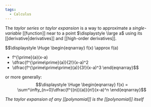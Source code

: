 ```yaml
---
tags:
  - Calculus
---
```

The *taylor series* or *taylor expansion* is a way to approximate a *single-variable* [[function]] near to a point $\displaystyle \large a$ using its [[derivative|derivatives]] and [[high-order derivatives]].

$$\displaystyle \Huge \begin{eqnarray} 
f(x) \approx f(a) 
+ f^{\prime}(a)(x-a) 
+ \dfrac{f^{\prime\prime}(a)}{2!}(x-a)^2
+ \dfrac{f^{\prime\prime\prime}(a)}{3!}(x-a)^3
\end{eqnarray}$$

or more generally:
$$\displaystyle \Huge \begin{eqnarray} 
f(x) = \sum^\infty_{n=0}\dfrac{f^{(n)}(a)}{n!}(x-a)^n
\end{eqnarray}$$

*The taylor expansion of any [[polynomial]] is the [[polynomial]] itself*
